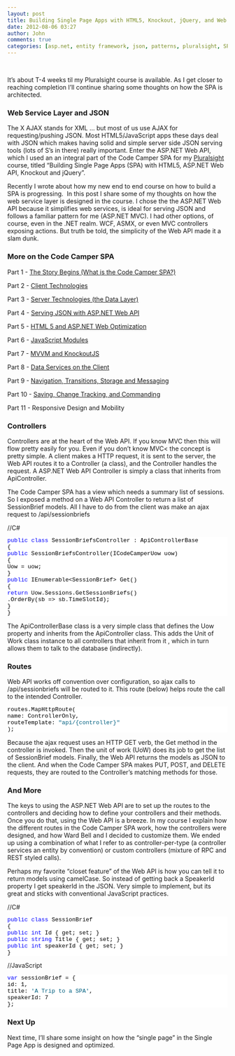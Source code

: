 ```yaml
---
layout: post
title: Building Single Page Apps with HTML5, Knockout, jQuery, and Web API - Part 4 - Serving JSON with ASP.NET Web API
date: 2012-08-06 03:27
author: John
comments: true
categories: [asp.net, entity framework, json, patterns, pluralsight, SPA, webapi]
---
```

<p>&nbsp;</p> <p>It’s about T-4 weeks til my Pluralsight course is available. As I get closer to reaching completion I’ll continue sharing some thoughts on how the SPA is architected.</p> <h3>Web Service Layer and JSON</h3> <p>The X AJAX stands for XML … but most of us use AJAX for requesting/pushing JSON. Most HTML5/JavaScript apps these days deal with JSON which makes having solid and simple server side JSON serving tools (lots of S’s in there) really important. Enter the ASP.NET Web API, which I used an an integral part of the Code Camper SPA for my <a href="http://www.pluralsight.com/">Pluralsight</a> course, titled “Building Single Page Apps (SPA) with HTML5, ASP.NET Web API, Knockout and jQuery”. </p> <p>Recently I wrote about how my new end to end course on how to build a SPA is progressing.&nbsp; In this post I share some of my thoughts on how the web service layer is designed in the course. I chose the the ASP.NET Web API because it simplifies web services, is ideal for serving JSON and follows a familiar pattern for me (ASP.NET MVC). I had other options, of course, even in the .NET realm. WCF, ASMX, or even MVC controllers exposing actions. But truth be told, the simplicity of the Web API made it a slam dunk.</p> <h3>More on the Code Camper SPA</h3> <p>Part 1 - <a href="http://jpapa.me/spapost1">The Story Begins (What is the Code Camper SPA?)</a></p> <p>Part 2 - <a href="http://jpapa.me/spapost2">Client Technologies</a></p> <p>Part 3 - <a href="/spapost3">Server Technologies (the Data Layer)</a></p> <p>Part 4 - <a href="http://jpapa.me/spapost4">Serving JSON with ASP.NET Web API</a></p> <p>Part 5 - <a href="http://jpapa.me/spapost5">HTML 5 and ASP.NET Web Optimization</a></p> <p>Part 6 - <a href="http://jpapa.me/spapost6">JavaScript Modules</a></p> <p>Part 7 - <a href="http://jpapa.me/spapost7">MVVM and KnockoutJS</a></p> <p>Part 8 - <a href="http://jpapa.me/spapost8">Data Services on the Client</a></p> <p>Part 9 - <a href="http://jpapa.me/spapost9">Navigation, Transitions, Storage and Messaging</a></p> <p>Part 10 - <a href="http://jpapa.me/spapost10">Saving, Change Tracking, and Commanding</a> </p> <p>Part 11 - Responsive Design and Mobility</p> <h3>Controllers</h3> <p>Controllers are at the heart of the Web API. If you know MVC then this will flow pretty easily for you. Even if you don’t know MVC&lt; the concept is pretty simple. A client makes a HTTP request, it is sent to the server, the Web API routes it to a Controller (a class), and the Controller handles the request. A ASP.NET Web API Controller is simply a class that inherits from ApiController.</p> <p>The Code Camper SPA has a view which needs a summary list of sessions. So I exposed a method on a Web API Controller to return a list of SessionBrief models. All I have to do from the client was make an ajax request to /api/sessionbriefs </p>//C# <pre class="csharpcode"><span class="kwrd">public</span> <span class="kwrd">class</span> SessionBriefsController : ApiControllerBase
{
<span class="kwrd">public</span> SessionBriefsController(ICodeCamperUow uow)
{
Uow = uow;
}
<span class="kwrd">public</span> IEnumerable&lt;SessionBrief&gt; Get()
{
<span class="kwrd">return</span> Uow.Sessions.GetSessionBriefs()
.OrderBy(sb =&gt; sb.TimeSlotId);
}
}</pre>
<style type="text/css">.csharpcode, .csharpcode pre
{
font-size: small;
color: black;
font-family: consolas, "Courier New", courier, monospace;
background-color: #ffffff;
/*white-space: pre;*/
}
.csharpcode pre { margin: 0em; }
.csharpcode .rem { color: #008000; }
.csharpcode .kwrd { color: #0000ff; }
.csharpcode .str { color: #006080; }
.csharpcode .op { color: #0000c0; }
.csharpcode .preproc { color: #cc6633; }
.csharpcode .asp { background-color: #ffff00; }
.csharpcode .html { color: #800000; }
.csharpcode .attr { color: #ff0000; }
.csharpcode .alt
{
background-color: #f4f4f4;
width: 100%;
margin: 0em;
}
.csharpcode .lnum { color: #606060; }
</style>
<style type="text/css">.csharpcode, .csharpcode pre
{
font-size: small;
color: black;
font-family: consolas, "Courier New", courier, monospace;
background-color: #ffffff;
/*white-space: pre;*/
}
.csharpcode pre { margin: 0em; }
.csharpcode .rem { color: #008000; }
.csharpcode .kwrd { color: #0000ff; }
.csharpcode .str { color: #006080; }
.csharpcode .op { color: #0000c0; }
.csharpcode .preproc { color: #cc6633; }
.csharpcode .asp { background-color: #ffff00; }
.csharpcode .html { color: #800000; }
.csharpcode .attr { color: #ff0000; }
.csharpcode .alt
{
background-color: #f4f4f4;
width: 100%;
margin: 0em;
}
.csharpcode .lnum { color: #606060; }
</style>
<p>The ApiControllerBase class is a very simple class that defines the Uow property and inherits from the ApiController class. This adds the Unit of Work class instance to all controllers that inherit from it , which in turn allows them to talk to the database (indirectly). </p>
<h3>Routes</h3>
<p>Web API works off convention over configuration, so ajax calls to /api/sessionbriefs will be routed to it. This route (below) helps route the call to the intended Controller.</p><pre class="csharpcode">routes.MapHttpRoute(
name: ControllerOnly,
routeTemplate: <span class="str">"api/{controller}"</span>
);</pre>
<style type="text/css">.csharpcode, .csharpcode pre
{
font-size: small;
color: black;
font-family: consolas, "Courier New", courier, monospace;
background-color: #ffffff;
/*white-space: pre;*/
}
.csharpcode pre { margin: 0em; }
.csharpcode .rem { color: #008000; }
.csharpcode .kwrd { color: #0000ff; }
.csharpcode .str { color: #006080; }
.csharpcode .op { color: #0000c0; }
.csharpcode .preproc { color: #cc6633; }
.csharpcode .asp { background-color: #ffff00; }
.csharpcode .html { color: #800000; }
.csharpcode .attr { color: #ff0000; }
.csharpcode .alt
{
background-color: #f4f4f4;
width: 100%;
margin: 0em;
}
.csharpcode .lnum { color: #606060; }
</style>
<p>Because the ajax request uses an HTTP GET verb, the Get method in the controller is invoked. Then the unit of work (UoW) does its job to get the list of SessionBrief models. Finally, the Web API returns the models as JSON to the client. And when the Code Camper SPA makes PUT, POST, and DELETE requests, they are routed to the Controller’s matching methods for those.</p>
<h3>And More</h3>
<p>The keys to using the ASP.NET Web API are to set up the routes to the controllers and deciding how to define your controllers and their methods. Once you do that, using the Web API is a breeze. In my course I explain how the different routes in the Code Camper SPA work, how the controllers were designed, and how Ward Bell and I decided to customize them. We ended up using a combination of what I refer to as controller-per-type (a controller services an entity by convention) or custom controllers (mixture of RPC and REST styled calls).</p>
<p>Perhaps my favorite “closet feature” of the Web API is how you can tell it to return models using camelCase. So instead of getting back a SpeakerId property I get speakerId in the JSON. Very simple to implement, but its great and sticks with conventional JavaScript practices.</p>//C#<pre class="csharpcode"><span class="kwrd">public</span> <span class="kwrd">class</span> SessionBrief
{
<span class="kwrd">public</span> <span class="kwrd">int</span> Id { get; set; }
<span class="kwrd">public</span> <span class="kwrd">string</span> Title { get; set; }
<span class="kwrd">public</span> <span class="kwrd">int</span> speakerId { get; set; }
}</pre>//JavaScript <pre class="csharpcode"><span class="kwrd">var</span> sessionBrief = {
id: 1,
title: <span class="str">'A Trip to a SPA'</span>,
speakerId: 7
};</pre>
<h3>Next Up</h3>
<p>Next time, I’ll share some insight on how the “single page” in the Single Page App is designed and optimized.</p>

